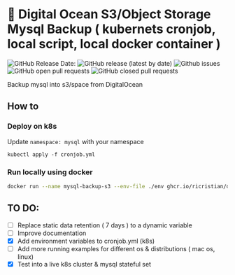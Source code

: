 # :tada: Digital Ocean S3/Object Storage Mysql Backup ( kubernets cronjob, local script, local docker container )

![GitHub Release Date:](https://img.shields.io/github/release-date-pre/ricristian/digitalocean-s3-k8s-mysql-cronjob)
![GitHub release (latest by date)](https://img.shields.io/github/v/release/ricristian/digitalocean-s3-k8s-mysql-cronjob)
![Github issues](https://img.shields.io/github/issues/ricristian/digitalocean-s3-k8s-mysql-cronjob)
![GitHub open pull requests](https://img.shields.io/github/issues-pr-raw/ricristian/digitalocean-s3-k8s-mysql-cronjob)
![GitHub closed pull requests](https://img.shields.io/github/issues-pr-closed-raw/ricristian/digitalocean-s3-k8s-mysql-cronjob)

Backup mysql into s3/space from DigitalOcean

## How to 

### Deploy on k8s
Update `namespace: mysql` with your namespace

```shell
kubectl apply -f cronjob.yml
```

### Run locally using docker
```sh
docker run --name mysql-backup-s3 --env-file ./env ghcr.io/ricristian/digitalocean-s3-k8s-mysql-cronjob:v1.0
```
## TO DO: 
- [ ] Replace static data retention ( 7 days ) to a dynamic variable
- [ ] Improve documentation
- [x] Add environment variables to cronjob.yml (k8s)
- [ ] Add more running examples for different os & distributions ( mac os, linux)
- [x] Test into a live k8s cluster & mysql stateful set 